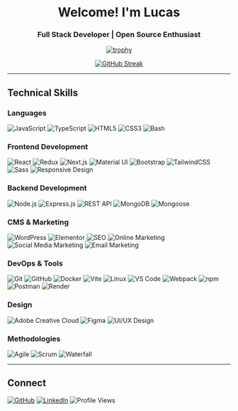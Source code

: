 <div align="center">

# Welcome! I'm Lucas

### Full Stack Developer | Open Source Enthusiast

<!--
<p align="center">
  <a href="https://github.com/ryo-ma/github-profile-trophy">
    <img src="https://github-profile-trophy.vercel.app/?username=lucasxbron&title=Experience,Commits,Issues&margin-w=10&theme=algolia" alt="GitHub Trophies" />
  </a>
</p> -->

<!-- [![GitHub Trophies](https://github-profile-trophy.vercel.app/?username=lucasxbron&theme=tokyonight&no-frame=true&no-bg=false&margin-w=4&column=4)](https://github.com/ryo-ma/github-profile-trophy) -->

[![trophy](https://github-profile-trophy.vercel.app/?username=lucasxbron&title=Experience,Commits,Issues&margin-w=10&theme=aura&column=3)](https://github.com/ryo-ma/github-profile-trophy)

[![GitHub Streak](https://streak-stats.demolab.com?user=lucasxbron&theme=aura&date_format=M%20j%5B%2C%20Y%5D)](https://git.io/streak-stats)

</div>

---

## Technical Skills

### Languages

![JavaScript](https://img.shields.io/badge/JavaScript-F7DF1E?style=flat&logo=javascript&logoColor=black)
![TypeScript](https://img.shields.io/badge/TypeScript-007ACC?style=flat&logo=typescript&logoColor=white)
![HTML5](https://img.shields.io/badge/HTML5-E34F26?style=flat&logo=html5&logoColor=white)
![CSS3](https://img.shields.io/badge/CSS3-1572B6?style=flat&logo=css3&logoColor=white)
![Bash](https://img.shields.io/badge/Bash-4EAA25?style=flat&logo=gnu-bash&logoColor=white)

### Frontend Development

![React](https://img.shields.io/badge/React-61DAFB?style=flat&logo=react&logoColor=black)
![Redux](https://img.shields.io/badge/Redux-764ABC?style=flat&logo=redux&logoColor=white)
![Next.js](https://img.shields.io/badge/Next.js-000000?style=flat&logo=next.js&logoColor=white)
![Material UI](https://img.shields.io/badge/Material_UI-007FFF?style=flat&logo=mui&logoColor=white)
![Bootstrap](https://img.shields.io/badge/Bootstrap-7952B3?style=flat&logo=bootstrap&logoColor=white)
![TailwindCSS](https://img.shields.io/badge/Tailwind_CSS-38B2AC?style=flat&logo=tailwind-css&logoColor=white)
![Sass](https://img.shields.io/badge/Sass-CC6699?style=flat&logo=sass&logoColor=white)
![Responsive Design](https://img.shields.io/badge/Responsive_Design-00C4CC?style=flat&logo=googlechrome&logoColor=white)

### Backend Development

![Node.js](https://img.shields.io/badge/Node.js-339933?style=flat&logo=node.js&logoColor=white)
![Express.js](https://img.shields.io/badge/Express.js-000000?style=flat&logo=express&logoColor=white)
![REST API](https://img.shields.io/badge/REST_API-009688?style=flat&logo=fastapi&logoColor=white)
![MongoDB](https://img.shields.io/badge/MongoDB-47A248?style=flat&logo=mongodb&logoColor=white)
![Mongoose](https://img.shields.io/badge/Mongoose-880000?style=flat&logo=mongoose&logoColor=white)

### CMS & Marketing

![WordPress](https://img.shields.io/badge/WordPress-21759B?style=flat&logo=wordpress&logoColor=white)
![Elementor](https://img.shields.io/badge/Elementor-92003B?style=flat&logo=elementor&logoColor=white)
![SEO](https://img.shields.io/badge/SEO-47A248?style=flat&logo=google&logoColor=white)
![Online Marketing](https://img.shields.io/badge/Online_Marketing-FF6B6B?style=flat)
![Social Media Marketing](https://img.shields.io/badge/Social_Media_Marketing-1DA1F2?style=flat&logo=twitter&logoColor=white)
![Email Marketing](https://img.shields.io/badge/Email_Marketing-EA4335?style=flat&logo=gmail&logoColor=white)

### DevOps & Tools

![Git](https://img.shields.io/badge/Git-F05032?style=flat&logo=git&logoColor=white)
![GitHub](https://img.shields.io/badge/GitHub-181717?style=flat&logo=github&logoColor=white)
![Docker](https://img.shields.io/badge/Docker-2496ED?style=flat&logo=docker&logoColor=white)
![Vite](https://img.shields.io/badge/Vite-646CFF?style=flat&logo=vite&logoColor=white)
![Linux](https://img.shields.io/badge/Linux-FCC624?style=flat&logo=linux&logoColor=black)
![VS Code](https://img.shields.io/badge/VS_Code-007ACC?style=flat&logo=visual-studio-code&logoColor=white)
![Webpack](https://img.shields.io/badge/Webpack-8DD6F9?style=flat&logo=webpack&logoColor=black)
![npm](https://img.shields.io/badge/npm-CB3837?style=flat&logo=npm&logoColor=white)
![Postman](https://img.shields.io/badge/Postman-FF6C37?style=flat&logo=postman&logoColor=white)
![Render](https://img.shields.io/badge/Render-46E3B7?style=flat&logo=render&logoColor=white)

### Design

![Adobe Creative Cloud](https://img.shields.io/badge/Adobe_Creative_Cloud-DA1F26?style=flat&logo=adobecreativecloud&logoColor=white)
![Figma](https://img.shields.io/badge/Figma-F24E1E?style=flat&logo=figma&logoColor=white)
![UI/UX Design](https://img.shields.io/badge/UI/UX_Design-FF61F6?style=flat&logo=adobe&logoColor=white)

### Methodologies

![Agile](https://img.shields.io/badge/Agile-0052CC?style=flat&logo=jira&logoColor=white)
![Scrum](https://img.shields.io/badge/Scrum-6DB33F?style=flat&logo=scrumalliance&logoColor=white)
![Waterfall](https://img.shields.io/badge/Waterfall-4285F4?style=flat&logo=googledocs&logoColor=white)

---

<!-- ## GitHub Statistics

<div align="center">
  <img src="https://github-readme-stats.vercel.app/api?username=lucasxbron&show_icons=true&theme=transparent&hide_border=true&count_private=true&title_color=58a6ff&text_color=c9d1d9&icon_color=58a6ff" alt="GitHub Stats" height="170"/>
  <img src="https://github-readme-stats.vercel.app/api/top-langs/?username=lucasxbron&layout=compact&theme=transparent&hide_border=true&title_color=58a6ff&text_color=c9d1d9" alt="Top Languages" height="170"/>
</div>

--- -->

## Connect

[![GitHub](https://img.shields.io/badge/GitHub-181717?style=flat&logo=github&logoColor=white)](https://github.com/lucasxbron)
[![LinkedIn](https://img.shields.io/badge/LinkedIn-0A66C2?style=flat&logo=linkedin&logoColor=white)](https://www.linkedin.com/in/lucasbron/)
![Profile Views](https://komarev.com/ghpvc/?username=lucasxbron&style=flat&color=58a6ff)
